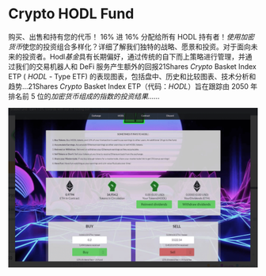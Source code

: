 # Crypto HODL Fund

购买、出售和持有您的代币！ 16% 进 16% 分配给所有 HODL 持有者！*使用加密货币*使您的投资组合多样化？详细了解我们独特的战略、愿景和投资。对于面向未来的投资者。Hodl*基金*具有长期偏好，通过传统的自下而上策略进行管理，并通过我们的交易机器人和 DeFi 服务产生额外的回报21Shares *Crypto* Basket Index ETP ( *HODL* - Type ETF) 的表现图表，包括盘中、历史和比较图表、技术分析和趋势...21Shares *Crypto* Basket Index ETP（代码：*HODL*）旨在跟踪由 2050 年排名前 5 位的*加密货币组成的指数的投资结果......*

![1](1.png)

